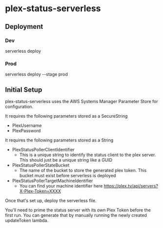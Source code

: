 # plex-status-serverless

## Deployment
### Dev
serverless deploy
### Prod
serverless deploy --stage prod

## Initial Setup
plex-status-serverless uses the AWS Systems Manager Parameter Store for configuration.

It requires the following parameters stored as a SecureString
* PlexUsername
* PlexPassword

It requires the following parameters stored as a String
* PlexStatusPollerClientIdentifier
  * This is a unique string to identify the status client to the plex server. This should just be a unique string like a GUID
* PlexStatusPollerStateBucket
  * The name of the bucket to store the generated plex token. This bucket must exist before serverless is deployed
* PlexStatusPollerTargetMachineIdentifier
  * You can find your machine identifier here https://plex.tv/api/servers?X-Plex-Token=XXXX

Once that's set up, deploy the serverless file.

You'll need to prime the status server with its own Plex Token before the first run. You can generate that by manually running the newly created updateToken lambda.